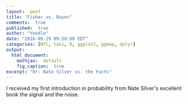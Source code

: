 ```yaml
---
layout:  post
title: "Fisher vs. Bayes"
comments:  true
published:  true
author: "Yeedle"
date: "2016-09-29 09:50:00 EDT"
categories: [NYC, taxi, R, ggplot2, ggmap, dplyr]
output:
  html_document:
    mathjax:  default
    fig_caption:  true
excerpt: "Or: Nate Silver vs. the Facts"
---
```



I received my first introduction in probability from Nate Silver's excellent book
the signal and the noise.

